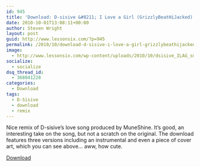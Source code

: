 ```yaml
---
id: 945
title: 'Download: D-sisive &#8211; I Love a Girl (GrizzlyBeatHiJacked)'
date: 2010-10-01T13:08:11+00:00
author: Steven Wright
layout: post
guid: http://www.lessonsix.com/?p=945
permalink: /2010/10/download-d-sisive-i-love-a-girl-grizzlybeathijacked/
image:
  - http://www.lessonsix.com/wp-content/uploads/2010/10/dsisive_ILAG_sml.jpg
socialize:
  - socialize
dsq_thread_id:
  - 368841228
categories:
  - Download
tags:
  - D-Sisive
  - download
  - remix
---
```

Nice remix of D-sisive&#8217;s love song produced by MuneShine. It&#8217;s good, an interesting take on the song, but not a scratch on the original. The download features three versions including an instrumental and even a piece of cover art, which you can see above&#8230; aww, how cute.

[Download](http://www.box.net/shared/16sm1api9v)